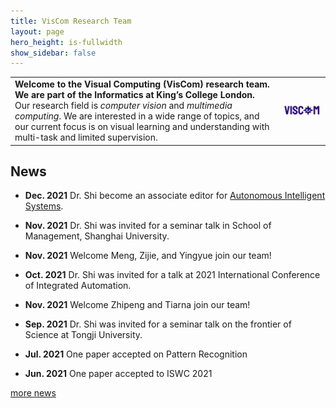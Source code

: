 ```yaml
---
title: VisCom Research Team 
layout: page
hero_height: is-fullwidth
show_sidebar: false
---
```


<Body>
    <table>
        <tr>
            <td>
                <div>
                            <B>Welcome to the Visual Computing (VisCom) research team. We are part of the Informatics at King’s College London.</B>
                </div>
                <div>
                    Our research field is <i>computer vision</i> and <i>multimedia computing</i>.
                    We are interested in a wide range of topics, and our current focus is on 
                    visual learning and understanding with multi-task and limited supervision. 
                </div>
            </td>
            <td width="15%">
                  <img src="img/logo.jpg">
            </td>
        </tr>
    </table>

</Body>



## News

- **Dec. 2021**  Dr. Shi become an associate editor for [Autonomous Intelligent Systems](https://www.google.com/url?q=https%3A%2F%2Fwww.springer.com%2Fjournal%2F43684&sa=D&sntz=1&usg=AFQjCNE9AV4remuoK32e8RFo9P0cgyjalQ).
- **Nov. 2021**  Dr. Shi was invited for a seminar talk in School of Management, Shanghai University.


- **Nov. 2021** Welcome Meng, Zijie, and Yingyue join our team!
- **Oct. 2021** Dr. Shi was invited for a talk at 2021 International Conference of Integrated Automation. 
- **Nov. 2021** Welcome Zhipeng and Tiarna join our team!
- **Sep. 2021** Dr. Shi was invited for a seminar talk on the frontier of Science at Tongji University. 
- **Jul. 2021** One paper accepted on Pattern Recognition
- **Jun. 2021** One paper accepted to ISWC 2021

[more news](/news/)
